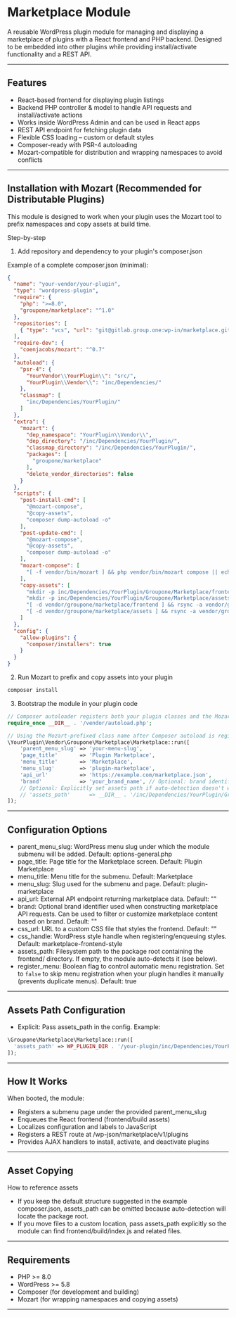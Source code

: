 # Marketplace Module

A reusable WordPress plugin module for managing and displaying a marketplace of plugins with a React frontend and PHP backend. Designed to be embedded into other plugins while providing install/activate functionality and a REST API.

---

## Features

- React-based frontend for displaying plugin listings
- Backend PHP controller & model to handle API requests and install/activate actions
- Works inside WordPress Admin and can be used in React apps
- REST API endpoint for fetching plugin data
- Flexible CSS loading – custom or default styles
- Composer-ready with PSR-4 autoloading
- Mozart-compatible for distribution and wrapping namespaces to avoid conflicts

---

## Installation with Mozart (Recommended for Distributable Plugins)

This module is designed to work when your plugin uses the Mozart tool to prefix namespaces and copy assets at build time.

Step-by-step

1) Add repository and dependency to your plugin's composer.json

Example of a complete composer.json (minimal):

```json
{
  "name": "your-vendor/your-plugin",
  "type": "wordpress-plugin",
  "require": {
    "php": ">=8.0",
    "groupone/marketplace": "^1.0"
  },
  "repositories": [
    { "type": "vcs", "url": "git@gitlab.group.one:wp-in/marketplace.git" }
  ],
  "require-dev": {
    "coenjacobs/mozart": "^0.7"
  },
  "autoload": {
    "psr-4": {
      "YourVendor\\YourPlugin\\": "src/",
      "YourPlugin\\Vendor\\": "inc/Dependencies/"
    },
    "classmap": [
      "inc/Dependencies/YourPlugin/"
    ]
  },
  "extra": {
    "mozart": {
      "dep_namespace": "YourPlugin\\Vendor\\",
      "dep_directory": "/inc/Dependencies/YourPlugin/",
      "classmap_directory": "/inc/Dependencies/YourPlugin/",
      "packages": [
        "groupone/marketplace"
      ],
      "delete_vendor_directories": false
    }
  },
  "scripts": {
    "post-install-cmd": [
      "@mozart-compose",
      "@copy-assets",
      "composer dump-autoload -o"
    ],
    "post-update-cmd": [
      "@mozart-compose",
      "@copy-assets",
      "composer dump-autoload -o"
    ],
    "mozart-compose": [
      "[ -f vendor/bin/mozart ] && php vendor/bin/mozart compose || echo 'Mozart not found, skipping...'"
    ],
    "copy-assets": [
      "mkdir -p inc/Dependencies/YourPlugin/Groupone/Marketplace/frontend",
      "mkdir -p inc/Dependencies/YourPlugin/Groupone/Marketplace/assets",
      "[ -d vendor/groupone/marketplace/frontend ] && rsync -a vendor/groupone/marketplace/frontend/ inc/Dependencies/YourPlugin/Groupone/Marketplace/frontend/ || true",
      "[ -d vendor/groupone/marketplace/assets ] && rsync -a vendor/groupone/marketplace/assets/ inc/Dependencies/YourPlugin/Groupone/Marketplace/assets/ || true"
    ]
  },
  "config": {
    "allow-plugins": {
      "composer/installers": true
    }
  }
}
```

2) Run Mozart to prefix and copy assets into your plugin

```bash
composer install
```

3) Bootstrap the module in your plugin code

```php
// Composer autoloader registers both your plugin classes and the Mozart-prefixed dependencies
require_once __DIR__ . '/vendor/autoload.php';

// Using the Mozart-prefixed class name after Composer autoload is registered
\YourPlugin\Vendor\Groupone\Marketplace\Marketplace::run([
    'parent_menu_slug' => 'your-menu-slug',
    'page_title'       => 'Plugin Marketplace',
    'menu_title'       => 'Marketplace',
    'menu_slug'        => 'plugin-marketplace',
    'api_url'          => 'https://example.com/marketplace.json',
    'brand'            => 'your_brand_name', // Optional: brand identifier for API filtering
    // Optional: Explicitly set assets path if auto-detection doesn't work
    // 'assets_path'      => __DIR__ . '/inc/Dependencies/YourPlugin/Groupone/Marketplace/',
]);
```

---

## Configuration Options

- parent_menu_slug: WordPress menu slug under which the module submenu will be added. Default: options-general.php
- page_title: Page title for the Marketplace screen. Default: Plugin Marketplace
- menu_title: Menu title for the submenu. Default: Marketplace
- menu_slug: Slug used for the submenu and page. Default: plugin-marketplace
- api_url: External API endpoint returning marketplace data. Default: ""
- brand: Optional brand identifier used when constructing marketplace API requests. Can be used to filter or customize marketplace content based on brand. Default: ""
- css_url: URL to a custom CSS file that styles the frontend. Default: ""
- css_handle: WordPress style handle when registering/enqueuing styles. Default: marketplace-frontend-style
- assets_path: Filesystem path to the package root containing the frontend/ directory. If empty, the module auto-detects it (see below).
- register_menu: Boolean flag to control automatic menu registration. Set to `false` to skip menu registration when your plugin handles it manually (prevents duplicate menus). Default: true

---

## Assets Path Configuration

- Explicit: Pass assets_path in the config. Example:

```php
\Groupone\Marketplace\Marketplace::run([
  'assets_path' => WP_PLUGIN_DIR . '/your-plugin/inc/Dependencies/YourPlugin/'
]);
```


---

## How It Works

When booted, the module:

- Registers a submenu page under the provided parent_menu_slug
- Enqueues the React frontend (frontend/build assets)
- Localizes configuration and labels to JavaScript
- Registers a REST route at /wp-json/marketplace/v1/plugins
- Provides AJAX handlers to install, activate, and deactivate plugins

---

## Asset Copying

How to reference assets

- If you keep the default structure suggested in the example composer.json, assets_path can be omitted because auto-detection will locate the package root.
- If you move files to a custom location, pass assets_path explicitly so the module can find frontend/build/index.js and related files.

---

## Requirements

- PHP >= 8.0
- WordPress >= 5.8
- Composer (for development and building)
- Mozart (for wrapping namespaces and copying assets)

---

